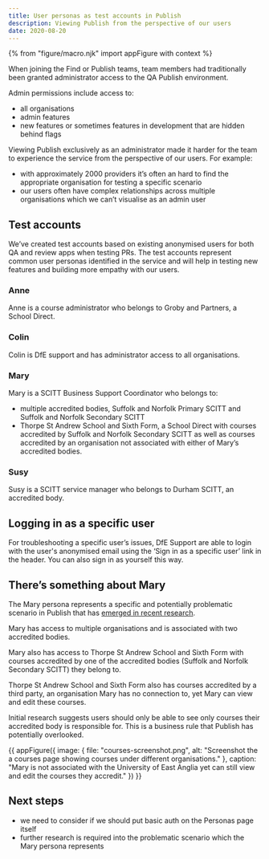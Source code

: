 ```yaml
---
title: User personas as test accounts in Publish
description: Viewing Publish from the perspective of our users
date: 2020-08-20
---
```


{% from "figure/macro.njk" import appFigure with context %}

When joining the Find or Publish teams, team members had traditionally been granted administrator access to the QA Publish environment.

Admin permissions include access to:
 
* all organisations 
* admin features
* new features or sometimes features in development that are hidden behind flags

Viewing Publish exclusively as an administrator made it harder for the team to experience the service from the perspective of our users. For example:

* with approximately 2000 providers it’s often an hard to find the appropriate organisation for testing a specific scenario
* our users often have complex relationships across multiple organisations which we can’t visualise as an admin user

## Test accounts

We’ve created test accounts based on existing anonymised users for both QA and review apps when testing PRs. The test accounts represent common user personas identified in the service and will help in testing new features and building more empathy with our users. 

### Anne

Anne is a course administrator who belongs to Groby and Partners, a School Direct.

### Colin

Colin is DfE support and has administrator access to all organisations.

### Mary

Mary is a SCITT Business Support Coordinator who belongs to:

* multiple accredited bodies, Suffolk and Norfolk Primary SCITT and Suffolk and Norfolk Secondary SCITT
* Thorpe St Andrew School and Sixth Form, a School Direct with courses accredited by Suffolk and Norfolk Secondary SCITT as well as courses accredited by an organisation not associated with either of Mary’s accredited bodies.

### Susy

Susy is a SCITT service manager who belongs to Durham SCITT, an accredited body.

## Logging in as a specific user

For troubleshooting a specific user’s issues, DfE Support are able to login with the user's anonymised email using the ‘Sign in as a specific user’ link in the header. You can also sign in as yourself this way.

## There’s something about Mary

The Mary persona represents a specific and potentially problematic scenario in Publish that has [emerged in recent research](/publish-teacher-training-courses/users-with-multiple-organisation-access/#limiting-access-to-some-courses). 

Mary has access to multiple organisations and is associated with two accredited bodies. 

Mary also has access to Thorpe St Andrew School and Sixth Form with courses accredited by one of the accredited bodies (Suffolk and Norfolk Secondary SCITT) they belong to.

Thorpe St Andrew School and Sixth Form also has courses accredited by a third party, an organisation Mary has no connection to, yet Mary can view and edit these courses.

Initial research suggests users should only be able to see only courses their accredited body is responsible for. This is a business rule that Publish has potentially overlooked. 

{{ appFigure({
  image: {
    file: "courses-screenshot.png",
    alt: "Screenshot the a courses page showing courses under different organisations."
  },
  caption: "Mary is not associated with the University of East Anglia yet can still view and edit the courses they accredit."
}) }}

## Next steps

* we need to consider if we should put basic auth on the Personas page itself
* further research is required into the problematic scenario which the Mary persona represents
